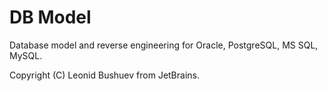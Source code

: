 DB Model
========

Database model and reverse engineering for Oracle, PostgreSQL, MS SQL, MySQL.

Copyright (C) Leonid Bushuev from JetBrains.
